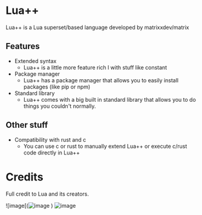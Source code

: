 # Lua++
Lua++ is a Lua superset/based language developed by matrixxdev/matrix 

## Features
* Extended syntax
    * Lua++ is a little more feature rich l with stuff like constant
* Package manager
    * Lua++ has a package manager that allows you to easily install packages (like pip or npm)
* Standard library
    * Lua++ comes with a big built in standard library that allows you to do things you couldn't normally.

## Other stuff
* Compatibility with rust and c
    * You can use c or rust to manually extend Lua++ or execute c/rust code directly in Lua++

# Credits
Full credit to Lua and its creators.

![image[(![image](https://github.com/user-attachments/assets/a05c3770-36fa-4e73-9caa-3a4f463aa3d1)
) ![image](https://github.com/user-attachments/assets/a9297796-510e-439d-ae09-6e09fe573cf0)
